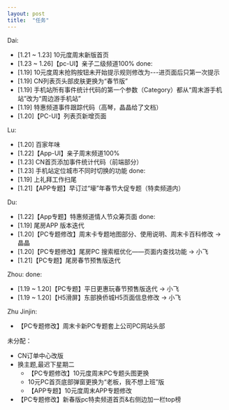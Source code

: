 ```yaml
---
layout: post
title:  "任务"
---
```


Dai:
- [1.21 ~ 1.23] 10元度周末新版首页
- [1.23 ~ 1.26]【pc-UI】亲子二级频道100%
done:
- [1.19] 10元度周末抢购按钮未开始提示规则修改为---进页面后只第一次提示
- [1.19] CN列表页头部皮肤更换为“春节版”
- [1.19] 手机站所有事件统计代码的第一个参数（Category）都从“周末游手机站”改为“周边游手机站”
- [1.19] 特惠频道事件跟踪代码（高琴，晶晶给了文档）
- [1.20]【PC-UI】列表页新增页面

Lu:
- [1.20] 百家年味
- [1.22]【App-UI】亲子周末频道100%
- [1.23] CN首页添加事件统计代码（前端部分）
- [1.23] 手机站定位城市不同时切换的功能
done:
- [1.19] 上礼拜工作扫尾
- [1.21]【APP专题】早订过“壕”年春节大促专题（特卖频道内）

Du:
- [1.22]【App专题】特惠频道情人节众筹页面
done:
- [1.19] 尾房APP 版本迭代
- [1.20]【PC专题修改】周末卡专题地图部分、使用说明、周末卡百科修改 -> 晶晶
- [1.20]【PC专题修改】尾房PC 搜索框优化——页面内查找功能 -> 小飞
- [1.21]【PC专题】尾房春节预售版迭代

Zhou:
done:
- [1.19 ~ 1.20]【PC专题】平日更惠玩春节预售版迭代 -> 小飞
- [1.19 ~ 1.20]【H5滑屏】东部换侨城H5页面信息修改 -> 小飞

Zhu Jinjin:
- 【PC专题修改】周末卡新PC专题套上公司PC网站头部

未分配：
- CN订单中心改版
- 换主题,最迟下星期二
  - 【PC专题修改】10元度周末PC专题头图更换
  - 10元PC首页底部弹窗更换为“老板，我不想上班”版
  - 【APP专题】10元度周末APP专题修改
- 【PC专题修改】新春版pc特卖频道首页&右侧边加一栏top榜
